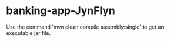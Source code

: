 # banking-app-JynFlyn
Use the command 'mvn clean compile assembly:single' to get an executable jar file.
